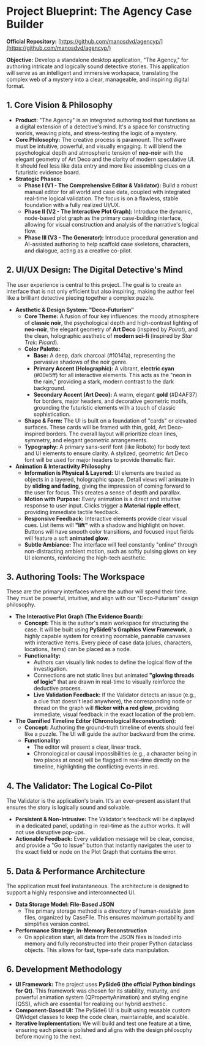 # **Project Blueprint: The Agency Case Builder**

**Official Repository:** [https://github.com/manosdvd/agencyp/](https://github.com/manosdvd/agencyp/)

**Objective:** Develop a standalone desktop application, "The Agency," for authoring intricate and logically sound detective stories. This application will serve as an intelligent and immersive workspace, translating the complex web of a mystery into a clear, manageable, and inspiring digital format.

## **1\. Core Vision & Philosophy**

* **Product:** "The Agency" is an integrated authoring tool that functions as a digital extension of a detective's mind. It's a space for constructing worlds, weaving plots, and stress-testing the logic of a mystery.  
* **Core Philosophy:** The creative process is paramount. The software must be intuitive, powerful, and visually engaging. It will blend the psychological depth and atmospheric tension of **neo-noir** with the elegant geometry of Art Deco and the clarity of modern speculative UI. It should feel less like data entry and more like assembling clues on a futuristic evidence board.  
* **Strategic Phases:**  
  * **Phase I (V1 \- The Comprehensive Editor & Validator):** Build a robust manual editor for all world and case data, coupled with integrated real-time logical validation. The focus is on a flawless, stable foundation with a fully realized UI/UX.  
  * **Phase II (V2 \- The Interactive Plot Graph):** Introduce the dynamic, node-based plot graph as the primary case-building interface, allowing for visual construction and analysis of the narrative's logical flow.  
  * **Phase III (V3 \- The Generator):** Introduce procedural generation and AI-assisted authoring to help scaffold case skeletons, characters, and dialogue, acting as a creative co-pilot.

## **2\. UI/UX Design: The Digital Detective's Mind**

The user experience is central to this project. The goal is to create an interface that is not only efficient but also inspiring, making the author feel like a brilliant detective piecing together a complex puzzle.

* **Aesthetic & Design System: "Deco-Futurism"**  
  * **Core Theme:** A fusion of four key influences: the moody atmosphere of **classic noir**, the psychological depth and high-contrast lighting of **neo-noir**, the elegant geometry of **Art Deco** (inspired by *Poirot*), and the clean, holographic aesthetic of **modern sci-fi** (inspired by *Star Trek: Picard*).  
  * **Color Palette:**  
    * **Base:** A deep, dark charcoal (\#10141a), representing the pervasive shadows of the noir genre.  
    * **Primary Accent (Holographic):** A vibrant, **electric cyan** (\#00e5ff) for all interactive elements. This acts as the "neon in the rain," providing a stark, modern contrast to the dark background.  
    * **Secondary Accent (Art Deco):** A warm, elegant **gold** (\#D4AF37) for borders, major headers, and decorative geometric motifs, grounding the futuristic elements with a touch of classic sophistication.  
  * **Shape & Form:** The UI is built on a foundation of "cards" or elevated surfaces. These cards will be framed with thin, gold, Art Deco-inspired borders. The overall layout will prioritize clean lines, symmetry, and elegant geometric arrangements.  
  * **Typography:** A primary sans-serif font (like Roboto) for body text and UI elements to ensure clarity. A stylized, geometric Art Deco font will be used for major headers to provide thematic flair.  
* **Animation & Interactivity Philosophy**  
  * **Information is Physical & Layered:** UI elements are treated as objects in a layered, holographic space. Detail views will animate in by **sliding and fading**, giving the impression of coming forward to the user for focus. This creates a sense of depth and parallax.  
  * **Motion with Purpose:** Every animation is a direct and intuitive response to user input. Clicks trigger a **Material ripple effect**, providing immediate tactile feedback.  
  * **Responsive Feedback:** Interactive elements provide clear visual cues. List items will **"lift"** with a shadow and highlight on hover. Buttons will have smooth color transitions, and focused input fields will feature a soft **animated glow**.  
  * **Subtle Ambiance:** The interface will feel constantly "online" through non-distracting ambient motion, such as softly pulsing glows on key UI elements, reinforcing the high-tech aesthetic.

## **3\. Authoring Tools: The Workspace**

These are the primary interfaces where the author will spend their time. They must be powerful, intuitive, and align with our "Deco-Futurism" design philosophy.

* **The Interactive Plot Graph (The Evidence Board):**  
  * **Concept:** This is the author's main workspace for structuring the case. It will be built using **PySide6's Graphics View Framework**, a highly capable system for creating zoomable, pannable canvases with interactive items. Every piece of case data (clues, characters, locations, items) can be placed as a node.  
  * **Functionality:**  
    * Authors can visually link nodes to define the logical flow of the investigation.  
    * Connections are not static lines but animated **"glowing threads of logic"** that are drawn in real-time to visually reinforce the deductive process.  
    * **Live Validation Feedback:** If the Validator detects an issue (e.g., a clue that doesn't lead anywhere), the corresponding node or thread on the graph will **flicker with a red glow**, providing immediate, visual feedback in the exact location of the problem.  
* **The Gamified Timeline Editor (Chronological Reconstruction):**  
  * **Concept:** Authoring the ground-truth timeline of events should feel like a puzzle. The UI will guide the author backward from the crime.  
  * **Functionality:**  
    * The editor will present a clear, linear track.  
    * Chronological or causal impossibilities (e.g., a character being in two places at once) will be flagged in real-time directly on the timeline, highlighting the conflicting events in red.

## **4\. The Validator: The Logical Co-Pilot**

The Validator is the application's brain. It's an ever-present assistant that ensures the story is logically sound and solvable.

* **Persistent & Non-Intrusive:** The Validator's feedback will be displayed in a dedicated panel, updating in real-time as the author works. It will not use disruptive pop-ups.  
* **Actionable Feedback:** Every validation message will be clear, concise, and provide a "Go to Issue" button that instantly navigates the user to the exact field or node on the Plot Graph that contains the error.

## **5\. Data & Performance Architecture**

The application must feel instantaneous. The architecture is designed to support a highly responsive and interconnected UI.

* **Data Storage Model: File-Based JSON**  
  * The primary storage method is a directory of human-readable .json files, organized by CaseFile. This ensures maximum portability and simplifies version control.  
* **Performance Strategy: In-Memory Reconstruction**  
  * On application start, all data from the JSON files is loaded into memory and fully reconstructed into their proper Python dataclass objects. This allows for fast, type-safe data manipulation.

## **6\. Development Methodology**

* **UI Framework:** The project uses **PySide6 (the official Python bindings for Qt)**. This framework was chosen for its stability, maturity, and powerful animation system (QPropertyAnimation) and styling engine (QSS), which are essential for realizing our hybrid aesthetic.  
* **Component-Based UI:** The PySide6 UI is built using reusable custom QWidget classes to keep the code clean, maintainable, and scalable.  
* **Iterative Implementation:** We will build and test one feature at a time, ensuring each piece is polished and aligns with the design philosophy before moving to the next.